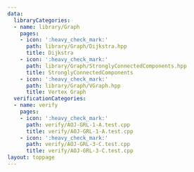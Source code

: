 ```yaml
---
data:
  libraryCategories:
  - name: library/Graph
    pages:
    - icon: ':heavy_check_mark:'
      path: library/Graph/Dijkstra.hpp
      title: Dijkstra
    - icon: ':heavy_check_mark:'
      path: library/Graph/StronglyConnectedComponents.hpp
      title: StronglyConnectedComponents
    - icon: ':heavy_check_mark:'
      path: library/Graph/VGraph.hpp
      title: Vertex Graph
  verificationCategories:
  - name: verify
    pages:
    - icon: ':heavy_check_mark:'
      path: verify/AOJ-GRL-1-A.test.cpp
      title: verify/AOJ-GRL-1-A.test.cpp
    - icon: ':heavy_check_mark:'
      path: verify/AOJ-GRL-3-C.test.cpp
      title: verify/AOJ-GRL-3-C.test.cpp
layout: toppage
---
```

